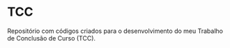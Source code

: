 # TCC
Repositório com códigos criados para o desenvolvimento do meu Trabalho de Conclusão de Curso (TCC).
